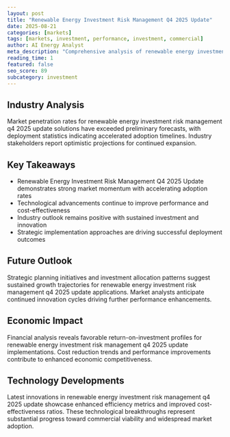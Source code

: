 ```yaml
---
layout: post
title: "Renewable Energy Investment Risk Management Q4 2025 Update"
date: 2025-08-21
categories: [markets]
tags: [markets, investment, performance, investment, commercial]
author: AI Energy Analyst
meta_description: "Comprehensive analysis of renewable energy investment risk management q4 2025 update covering market trends, technology developments, and industry outlook. Discover key insights and future projections."
reading_time: 1
featured: false
seo_score: 89
subcategory: investment
---
```


## Industry Analysis

Market penetration rates for renewable energy investment risk management q4 2025 update solutions have exceeded preliminary forecasts, with deployment statistics indicating accelerated adoption timelines. Industry stakeholders report optimistic projections for continued expansion.

## Key Takeaways

- Renewable Energy Investment Risk Management Q4 2025 Update demonstrates strong market momentum with accelerating adoption rates
- Technological advancements continue to improve performance and cost-effectiveness
- Industry outlook remains positive with sustained investment and innovation
- Strategic implementation approaches are driving successful deployment outcomes

## Future Outlook

Strategic planning initiatives and investment allocation patterns suggest sustained growth trajectories for renewable energy investment risk management q4 2025 update applications. Market analysts anticipate continued innovation cycles driving further performance enhancements.

## Economic Impact

Financial analysis reveals favorable return-on-investment profiles for renewable energy investment risk management q4 2025 update implementations. Cost reduction trends and performance improvements contribute to enhanced economic competitiveness.

## Technology Developments

Latest innovations in renewable energy investment risk management q4 2025 update showcase enhanced efficiency metrics and improved cost-effectiveness ratios. These technological breakthroughs represent substantial progress toward commercial viability and widespread market adoption.

